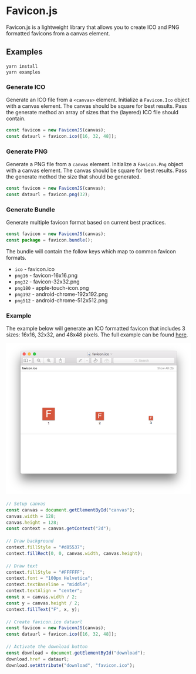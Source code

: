 # Favicon.js

Favicon.js is a lightweight library that allows you to create ICO and PNG formatted favicons from a canvas element.

## Examples

```
yarn install
yarn examples
```

### Generate ICO

Generate an ICO file from a `<canvas>` element. Initialize a `Favicon.Ico` object with a canvas element. The canvas should be square for best results. Pass the generate method an array of sizes that the (layered) ICO file should contain.

```JavaScript
const favicon = new FaviconJS(canvas);
const dataurl = favicon.ico([16, 32, 48]);
```

### Generate PNG

Generate a PNG file from a `canvas` element. Initialize a `Favicon.Png` object with a canvas element. The canvas should be square for best results. Pass the generate method the size that should be generated.

```JavaScript
const favicon = new FaviconJS(canvas);
const dataurl = favicon.png(32);
```

### Generate Bundle

Generate multiple favicon format based on current best practices.

```JavaScript
const favicon = new FaviconJS(canvas);
const package = favicon.bundle();
```

The bundle will contain the follow keys which map to common favicon formats.

- `ico` - favicon.ico
- `png16` - favicon-16x16.png
- `png32` - favicon-32x32.png
- `png180` - apple-touch-icon.png
- `png192` - android-chrome-192x192.png
- `png512` - android-chrome-512x512.png

### Example

The example below will generate an ICO formatted favicon that includes 3 sizes: 16x16, 32x32, and 48x48 pixels. The full example can be found [here](./examples/ico.html).

![Preview](./examples/preview.png)

```JavaScript
// Setup canvas
const canvas = document.getElementById("canvas");
canvas.width = 128;
canvas.height = 128;
const context = canvas.getContext("2d");

// Draw background
context.fillStyle = "#d85537";
context.fillRect(0, 0, canvas.width, canvas.height);

// Draw text
context.fillStyle = "#FFFFFF";
context.font = "100px Helvetica";
context.textBaseline = "middle";
context.textAlign = "center";
const x = canvas.width / 2;
const y = canvas.height / 2;
context.fillText("F", x, y);

// Create favicon.ico dataurl
const favicon = new FaviconJS(canvas);
const dataurl = favicon.ico([16, 32, 48]);

// Activate the download button
const download = document.getElementById("download");
download.href = dataurl;
download.setAttribute("download", "favicon.ico");
```
